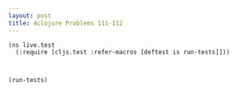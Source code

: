 ```yaml
---
layout: post
title: 4clojure Problems 111-112
---
```


<pre><code class="language-klipse">(ns live.test
  (:require [cljs.test :refer-macros [deftest is run-tests]]))
  
  

(run-tests)
</code></pre>
